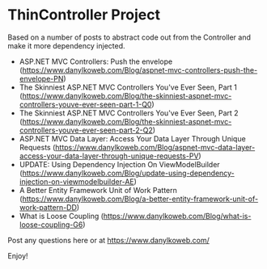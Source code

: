# ThinController Project

Based on a number of posts to abstract code out from the Controller and make it more dependency injected.

* ASP.NET MVC Controllers: Push the envelope (https://www.danylkoweb.com/Blog/aspnet-mvc-controllers-push-the-envelope-PN)
* The Skinniest ASP.NET MVC Controllers You've Ever Seen, Part 1 (https://www.danylkoweb.com/Blog/the-skinniest-aspnet-mvc-controllers-youve-ever-seen-part-1-Q0)
* The Skinniest ASP.NET MVC Controllers You've Ever Seen, Part 2 (https://www.danylkoweb.com/Blog/the-skinniest-aspnet-mvc-controllers-youve-ever-seen-part-2-Q2)
* ASP.NET MVC Data Layer: Access Your Data Layer Through Unique Requests (https://www.danylkoweb.com/Blog/aspnet-mvc-data-layer-access-your-data-layer-through-unique-requests-PV)
* UPDATE: Using Dependency Injection On ViewModelBuilder (https://www.danylkoweb.com/Blog/update-using-dependency-injection-on-viewmodelbuilder-AE)
* A Better Entity Framework Unit of Work Pattern (https://www.danylkoweb.com/Blog/a-better-entity-framework-unit-of-work-pattern-DD)
* What is Loose Coupling (https://www.danylkoweb.com/Blog/what-is-loose-coupling-G6)

Post any questions here or at https://www.danylkoweb.com/

Enjoy!




